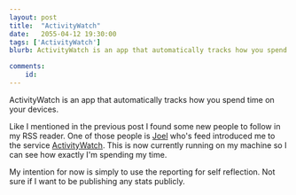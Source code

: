 ```yaml
---
layout: post
title:  "ActivityWatch"
date:   2055-04-12 19:30:00
tags: ['ActivityWatch']
blurb: ActivityWatch is an app that automatically tracks how you spend time on your devices.

comments:
    id: 
---
```

ActivityWatch is an app that automatically tracks how you spend time on your devices.

Like I mentioned in the previous post I found some new people to follow in my RSS reader. One of those people is [Joel] who's feed introduced me to the service [ActivityWatch]. This is now currently running on my machine so I can see how exactly I'm spending my time.

My intention for now is simply to use the reporting for self reflection. Not sure if I want to be publishing any stats publicly.



[ActivityWatch]: https://activitywatch.net/
[Joel]: https://joelchrono.xyz